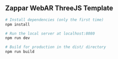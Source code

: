 ## Zappar WebAR ThreeJS Template

``` bash
# Install dependencies (only the first time)
npm install

# Run the local server at localhost:8080
npm run dev

# Build for production in the dist/ directory
npm run build
```
